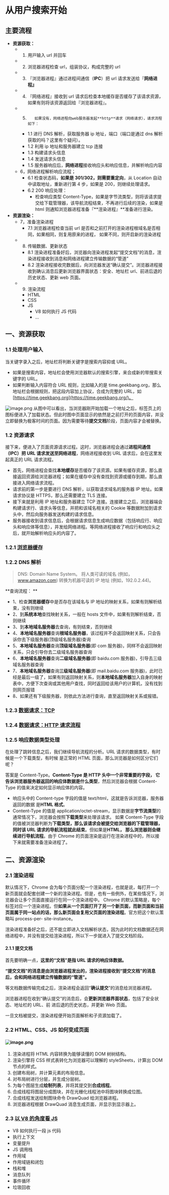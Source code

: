 # 从用户搜索开始

## 主要流程

- **资源获取：**
  - 1.  ⽤⼾输⼊ url 并回⻋
  - 2.  浏览器进程检查 url，组装协议，构成完整的 url
  - 3.  『浏览器进程』通过进程间通信（**IPC**）把 url 请求发送给『**⽹络进程』**
  - 4.  『⽹络进程』接收到 url 请求后检查本地缓存是否缓存了该请求资源，如果有则将该资源返回给『浏览器进程』。
  - 5.        如果没有，⽹络进程向web服务器发起**http**请求（⽹络请求），请求流程如下：
    - 1.1 进⾏ DNS 解析，获取服务器 ip 地址，端⼝（端⼝是通过 dns 解析获取的吗？这⾥有个疑问）。
    - 1.2 利⽤ ip 地址和服务器建⽴ tcp 连接
    - 1.3 构建请求头信息
    - 1.4 发送请求头信息
    - 1.5 服务器响应后，**⽹络进程**接收响应头和响应信息，并解析响应内容
  - 6，⽹络进程解析响应流程；
    - 6.1 检查状态码，**如果是 301/302，则需要重定向**，从 Location ⾃动中读取地址，重新进⾏第 4 步，如果是 200，则继续处理请求。
    - 6.2 200 响应处理：
      - 检查响应类型 Content-Type，如果是字节流类型，则将该请求提交给下载管理器，该导航流程结束，不再进⾏后续的渲染，如果是 html 则通知浏览器进程准备『**渲染进程』**准备进⾏渲染。
- **资源渲染：**
  - 7，准备渲染进程
    - 7.1 浏览器进程检查当前 url 是否和之前打开的渲染进程根域名是否相同，如果相同，则复⽤原来的进程， 如果不同，则开启新的渲染进程
  - 8.  传输数据、更新状态
    - 8.1 渲染进程准备好后，浏览器向渲染进程发起“提交⽂档”的消息，渲染进程接收到消息和⽹络进程建⽴传输数据的“管道”
    - 8.2 渲染进程接收完数据后，向浏览器发送“确认提交”。浏览器进程接收到确认消息后更新浏览器界⾯状态：安全、地址栏 url、前进后退的历史状态、更新 web ⻚⾯。
  - 9.  渲染流程
    - HTML
    - CSS
    - JS
      - V8 如何执行 JS 代码
      - ...

## 一、资源获取

### 1.1 处理用户输入

当关键字录入之后，地址栏将判断关键字是搜索内容抑或 URL。

- 如果是搜索内容，地址栏会使⽤浏览器默认的搜索引擎，来合成新的带搜索关键字的 URL。
- 如果判断输⼊内容符合 URL 规则，⽐如输⼊的是 time.geekbang.org，那么地址栏会根据规则，把这段内容加上协议，合成为完整的 URL，如[https://time.geekbang.org](https://time.geekbang.org/)。

![image.png](./img/oJcj-Zp_lwDVTBiB/1647653905808-5ad70f93-f5e9-4b79-ad67-b18bc8f66046-277525.png)
从图中可以看出，当浏览器刚开始加载⼀个地址之后，标签⻚上的图标便进⼊了加载状态。但此时图中⻚⾯显⽰的依然是之前打开的⻚⾯内容，并没⽴即替换为极客时间的⻚⾯。因为需要等待**提交⽂档**阶段，⻚⾯内容才会被替换。

### 1.2 资源请求

接下来，便进⼊了⻚⾯资源请求过程。这时，浏览器进程会通过**进程间通信（IPC）**把 URL 请求发送⾄**⽹络进程**，⽹络进程接收到 URL 请求后，会在这⾥发起真正的 URL 请求流程。

- ⾸先，⽹络进程会查找**本地缓存**是否缓存了该资源。如果有缓存资源，那么直接返回资源给浏览器进程；如果在缓存中没有查找到资源或缓存到期，那么直接进⼊⽹络请求流程。
- 请求前的第⼀步是要进⾏ DNS 解析，以获取请求域名的服务器 IP 地址。如果请求协议是 HTTPS，那么还需要建⽴ TLS 连接。
- 接下来就是利⽤ IP 地址和服务器建⽴ TCP 连接。连接建⽴之后，浏览器端会构建请求⾏、请求头等信息，并把和该域名相关的 Cookie 等数据附加到请求头中，然后向服务器发送构建的请求信息。
- 服务器接收到请求信息后，会根据请求信息⽣成响应数据（包括响应⾏、响应头和响应体等信息），并发给⽹络进程。等⽹络进程接收了响应⾏和响应头之后，就开始解析响应头的内容了。

### 1.2.1 [浏览器缓存](https://www.yuque.com/liuxia-1onjl/ebooks/lllmft?view=doc_embed)

### 1.2.2 DNS 解析

> DNS: Domain Name System。 将人类可读的域名 (例如，www.amazon.com) 转换为机器可读的 IP 地址 (例如，192.0.2.44)。

**查询流程： **

- 1、检查**浏览器缓存**中是否存在该域名与 IP 地址的映射关系，如果有则解析结束，没有则继续
- 2、到**系统本地**查找映射关系，一般在 hosts 文件中，如果有则解析结束，否则继续
- 3、到**本地域名服务器**去查询，有则结束，否则继续
- 4、**本地域名服务器**查询**根域名服务器**，该过程并不会返回映射关系，只会告诉你去下级服务器(顶级域名服务器)查询
- 5、**本地域名服务器**查询**顶级域名服务器**(即 com 服务器)，同样不会返回映射关系，只会引导你去二级域名服务器查询
- 6、**本地域名服务器**查询**二级域名服务器**(即 baidu.com 服务器)，引导去三级域名服务器查询
- 7、**本地域名服务器**查询**三级域名服务器**(即 mail.baidu.com 服务器)，此时已经是最后一级了，如果有则返回映射关系，则**本地域名服务器**加入自身的映射表中，方便下次查询或其他用户查找，同时返回给该用户的计算机，没有找到则网页报错
- 8、如果还有下级服务器，则依此方法进行查询，直至返回映射关系或报错。

### 1.2.3 [数据请求：TCP](https://www.yuque.com/liuxia-1onjl/ebooks/gaw8m7?view=doc_embed)

### 1.2.4 [数据请求：HTTP 请求流程](https://www.yuque.com/liuxia-1onjl/ebooks/mngz71?view=doc_embed)

### 1.2.5 响应数据类型处理

在处理了跳转信息之后，我们继续导航流程的分析。URL 请求的数据类型，有时候是⼀个下载类型，有时候 是正常的 HTML ⻚⾯，那么浏览器是如何区分它们呢？

答案是 Content-Type。**Content-Type 是 HTTP 头中⼀个⾮常重要的字段， 它告诉浏览器服务器返回的响应体数据是什么类型**，然后浏览器会根据 Content-Type 的值来决定如何显⽰响应体的内容。

- 响应头中的 Content-type 字段的值是 text/html，这就是告诉浏览器，服务器返回的数据 是**HTML 格式**。
- Content-Type 的值是 application/octet-stream，显⽰数据是**字节流类型**的通常情况下，浏览器会按照**下载类型**来处理该请求。
  如果 Content-Type 字段的值被浏览器判断为**下载类型，那么该请求会被提交给浏览器的下载管理器，同时该 URL 请求的导航流程就此结束**。但如果是**HTML， 那么浏览器则会继续进⾏导航流程**。由于 Chrome 的⻚⾯渲染是运⾏在渲染进程中的，所以接下来就需要准备渲染进程了。

## 二、资源渲染

### 2.1 渲染进程

默认情况下，Chrome 会为每个⻚⾯分配⼀个渲染进程，也就是说，每打开⼀个新⻚⾯就会配套创建⼀个新的渲染进程。但是，也有⼀些例外，在某些情况下，浏览器会让多个⻚⾯直接运⾏在同⼀个渲染进程中。
Chrome 的默认策略是，每个标签对应⼀个渲染进程。但**如果从⼀个⻚⾯打开了另⼀个新⻚⾯，⽽新⻚⾯和当前⻚⾯属于同⼀站点的话，那么新⻚⾯会复⽤⽗⻚⾯的渲染进程**。官⽅把这个默认策略叫 process-per- site-instance。

渲染进程准备好之后，还不能⽴即进⼊⽂档解析状态，因为此时的⽂档数据还在⽹络进程中，并没有提交给渲染进程，所以下⼀步就进⼊了提交⽂档阶段。

#### **2.1.1 提交⽂档**

⾸先要明确⼀点，**这⾥的“⽂档”是指 URL 请求的响应体数据。**

**“提交⽂档”的消息是由浏览器进程发出的，渲染进程接收到“提交⽂档”的消息后，会和⽹络进程建⽴传输数据的“管道”。**

等⽂档数据传输完成之后，渲染进程会返回“**确认提交**”的消息给浏览器进程。

浏览器进程在收到“确认提交”的消息后，会**更新浏览器界⾯状态**，包括了安全状态、地址栏的 URL、前 进后退的历史状态，并更新 Web ⻚⾯。

⼀旦⽂档被提交，渲染进程便开始⻚⾯解析和⼦资源加载了。

### 2.2 HTML、CSS、JS 如何变成页面

#### ![image.png](./img/oJcj-Zp_lwDVTBiB/1645972010494-3f09a2c5-d0ba-4d86-8b1f-a7bc6658453e-657830.png)

1. 渲染进程将 HTML 内容转换为能够读懂的 DOM 树树结构。
2. 渲染引擎将 CSS 样式表转化为浏览器可以理解的 styleSheets，计算出 DOM 节点的样式。
3. 创建布局树，并计算元素的布局信息。
4. 对布局树进⾏分层，并⽣成分层树。
5. 为每个图层⽣成**绘制列表**，并将其提交到**合成线程**。
6. 合成线程将图层分成图块，并在光栅化线程池中将图块转换成位图。
7. 合成线程发送绘制图块命令 DrawQuad 给浏览器进程。
8. 浏览器进程根据 DrawQuad 消息⽣成⻚⾯，并显⽰到显⽰器上。

### 2.3 [以 V8 的角度看 JS](https://www.yuque.com/liuxia-1onjl/ebooks/rch2db?view=doc_embed)

- V8 如何执行一段 js 代码
- 执行上下文
- 变量提升
- JS 调用栈
- 作用域
- 作用域链和闭包
- 栈和堆
- 消息队列
- 事件循环
- 垃圾回收
